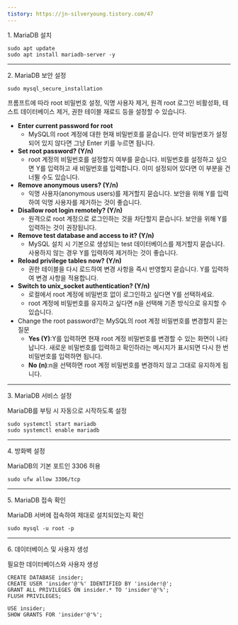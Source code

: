 ```yaml
---
tistory: https://jn-silveryoung.tistory.com/47
---
```

1\. MariaDB 설치

```
sudo apt update
sudo apt install mariadb-server -y
```

---

2\. MariaDB 보안 설정

```
sudo mysql_secure_installation
```

프롬프트에 따라 root 비밀번호 설정, 익명 사용자 제거, 원격 root 로그인 비활성화, 테스트 데이터베이스 제거, 권한 테이블 재로드 등을 설정할 수 있습니다.

-   **Enter current password for root**
    -   MySQL의 root 계정에 대한 현재 비밀번호를 묻습니다. 만약 비밀번호가 설정되어 있지 않다면 그냥 Enter 키를 누르면 됩니다.
-   **Set root password? (Y/n)**
    -   root 계정의 비밀번호를 설정할지 여부를 묻습니다. 비밀번호를 설정하고 싶으면 Y를 입력하고 새 비밀번호를 입력합니다. 이미 설정되어 있다면 이 부분을 건너뛸 수도 있습니다.
-   **Remove anonymous users? (Y/n)**
    -   익명 사용자(anonymous users)를 제거할지 묻습니다. 보안을 위해 Y를 입력하여 익명 사용자를 제거하는 것이 좋습니다.
-   **Disallow root login remotely? (Y/n)**
    -   원격으로 root 계정으로 로그인하는 것을 차단할지 묻습니다. 보안을 위해 Y를 입력하는 것이 권장됩니다.
-   **Remove test database and access to it? (Y/n)**
    -   MySQL 설치 시 기본으로 생성되는 test 데이터베이스를 제거할지 묻습니다. 사용하지 않는 경우 Y를 입력하여 제거하는 것이 좋습니다.
-   **Reload privilege tables now? (Y/n)**
    -   권한 테이블을 다시 로드하여 변경 사항을 즉시 반영할지 묻습니다. Y를 입력하여 변경 사항을 적용합니다.
-   **Switch to unix\_socket authentication? (Y/n)**
    -   로컬에서 root 계정에 비밀번호 없이 로그인하고 싶다면 Y를 선택하세요.
    -   root 계정에 비밀번호를 유지하고 싶다면 n을 선택해 기존 방식으로 유지할 수 있습니다.
-   Change the root password?는 MySQL의 root 계정 비밀번호를 변경할지 묻는 질문
    -   **Yes (Y)**:Y를 입력하면 현재 root 계정 비밀번호를 변경할 수 있는 화면이 나타납니다. 새로운 비밀번호를 입력하고 확인하라는 메시지가 표시되면 다시 한 번 비밀번호를 입력하면 됩니다.
    -   **No (n)**:n을 선택하면 root 계정 비밀번호를 변경하지 않고 그대로 유지하게 됩니다.

---

3\. MariaDB 서비스 설정

MariaDB를 부팅 시 자동으로 시작하도록 설정

```
sudo systemctl start mariadb
sudo systemctl enable mariadb
```

---

4\. 방화벽 설정

MariaDB의 기본 포트인 3306 허용

```
sudo ufw allow 3306/tcp
```

---

5\. MariaDB 접속 확인

MariaDB 서버에 접속하여 제대로 설치되었는지 확인

```
sudo mysql -u root -p
```

---

6\. 데이터베이스 및 사용자 생성

필요한 데이터베이스와 사용자 생성

```
CREATE DATABASE insider;
CREATE USER 'insider'@'%' IDENTIFIED BY 'insider!@';
GRANT ALL PRIVILEGES ON insider.* TO 'insider'@'%';
FLUSH PRIVILEGES;

USE insider;
SHOW GRANTS FOR 'insider'@'%';
```
